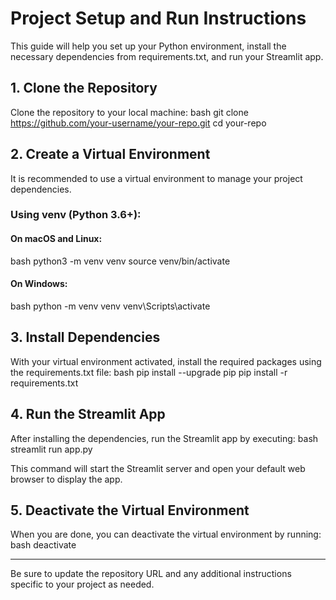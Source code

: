 # Project Setup and Run Instructions

This guide will help you set up your Python environment, install the necessary dependencies from requirements.txt, and run your Streamlit app.

## 1. Clone the Repository

Clone the repository to your local machine:
bash
git clone https://github.com/your-username/your-repo.git
cd your-repo


## 2. Create a Virtual Environment

It is recommended to use a virtual environment to manage your project dependencies.

### Using venv (Python 3.6+):

#### On macOS and Linux:
bash
python3 -m venv venv
source venv/bin/activate


#### On Windows:
bash
python -m venv venv
venv\Scripts\activate


## 3. Install Dependencies

With your virtual environment activated, install the required packages using the requirements.txt file:
bash
pip install --upgrade pip
pip install -r requirements.txt


## 4. Run the Streamlit App

After installing the dependencies, run the Streamlit app by executing:
bash
streamlit run app.py

This command will start the Streamlit server and open your default web browser to display the app.

## 5. Deactivate the Virtual Environment

When you are done, you can deactivate the virtual environment by running:
bash
deactivate


---

Be sure to update the repository URL and any additional instructions specific to your project as needed.
